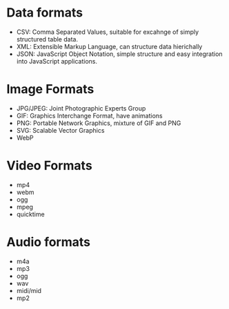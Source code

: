 # Data formats
- CSV: Comma Separated Values, suitable for excahnge of simply structured table data.
- XML: Extensible Markup Language, can structure data hierichally
- JSON: JavaScript Object Notation, simple structure and easy integration into JavaScript applications.

# Image Formats
- JPG/JPEG: Joint Photographic Experts Group
- GIF: Graphics Interchange Format, have animations
- PNG: Portable Network Graphics, mixture of GIF and PNG
- SVG: Scalable Vector Graphics
- WebP

# Video Formats
- mp4
- webm
- ogg
- mpeg
- quicktime

# Audio formats
- m4a
- mp3
- ogg
- wav
- midi/mid
- mp2

